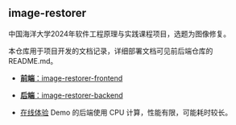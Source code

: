 ## image-restorer

中国海洋大学2024年软件工程原理与实践课程项目，选题为图像修复。

本仓库用于项目开发的文档记录，详细部署文档可见前后端仓库的 README.md。

- [**前端**：image-restorer-frontend](https://github.com/no-tomatoes-tonight-or-id-scream/image-restorer-frontend)
- [**后端**：image-restorer-backend](https://github.com/no-tomatoes-tonight-or-id-scream/image-restorer-backend)

- [在线体验](https://no-tomatoes-tonight-or-id-scream.github.io/image-restorer-frontend/) Demo 的后端使用 CPU 计算，性能有限，可能耗时较长。
